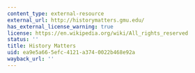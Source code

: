```yaml
---
content_type: external-resource
external_url: http://historymatters.gmu.edu/
has_external_license_warning: true
license: https://en.wikipedia.org/wiki/All_rights_reserved
status: ''
title: History Matters
uid: ea9e5a66-5efc-4121-a374-0022b468e92a
wayback_url: ''
---
```

